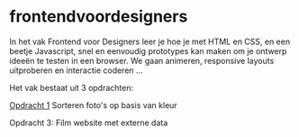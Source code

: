 # frontendvoordesigners

In het vak Frontend voor Designers leer je hoe je met HTML en CSS, en een beetje Javascript, snel en eenvoudig prototypes kan maken om je ontwerp ideeën te testen in een browser. We gaan animeren, responsive layouts uitproberen en interactie coderen ...

Het vak bestaat uit 3 opdrachten:

[Opdracht 1](https://jack792.github.io/frontendvoordesigners/opdracht1/v4/) Sorteren foto's op basis van kleur

Opdracht 3: Film website met externe data 
